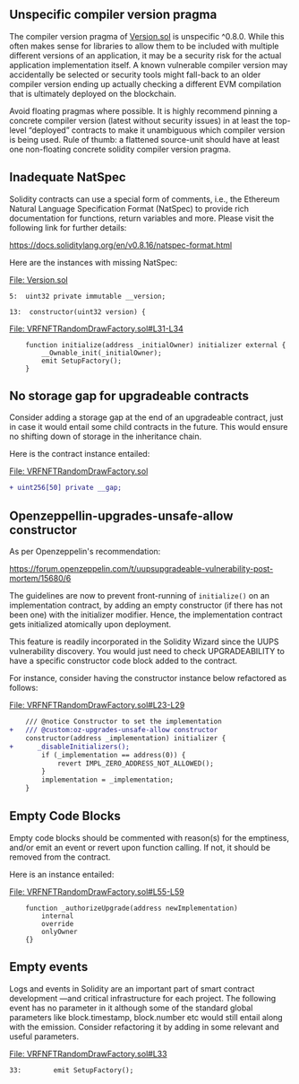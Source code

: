 ## Unspecific compiler version pragma
The compiler version pragma of [Version.sol](https://github.com/code-423n4/2022-12-forgeries/blob/main/src/utils/Version.sol) is unspecific ^0.8.0. While this often makes sense for libraries to allow them to be included with multiple different versions of an application, it may be a security risk for the actual application implementation itself. A known vulnerable compiler version may accidentally be selected or security tools might fall-back to an older compiler version ending up actually checking a different EVM compilation that is ultimately deployed on the blockchain.

Avoid floating pragmas where possible. It is highly recommend pinning a concrete compiler version (latest without security issues) in at least the top-level “deployed” contracts to make it unambiguous which compiler version is being used. Rule of thumb: a flattened source-unit should have at least one non-floating concrete solidity compiler version pragma.

## Inadequate NatSpec
Solidity contracts can use a special form of comments, i.e., the Ethereum Natural Language Specification Format (NatSpec) to provide rich documentation for functions, return variables and more. Please visit the following link for further details:

https://docs.soliditylang.org/en/v0.8.16/natspec-format.html

Here are the instances with missing NatSpec:

[File: Version.sol](https://github.com/code-423n4/2022-12-forgeries/blob/main/src/utils/Version.sol)

```
5:  uint32 private immutable __version;

13:  constructor(uint32 version) {
```
[File: VRFNFTRandomDrawFactory.sol#L31-L34](https://github.com/code-423n4/2022-12-forgeries/blob/main/src/VRFNFTRandomDrawFactory.sol#L31-L34)

```
    function initialize(address _initialOwner) initializer external {
        __Ownable_init(_initialOwner);
        emit SetupFactory();
    }
```
## No storage gap for upgradeable contracts
Consider adding a storage gap at the end of an upgradeable contract, just in case it would entail some child contracts in the future. This would ensure no shifting down of storage in the inheritance chain.

Here is the contract instance entailed:

[File: VRFNFTRandomDrawFactory.sol](https://github.com/code-423n4/2022-12-forgeries/blob/main/src/VRFNFTRandomDrawFactory.sol)

```diff
+ uint256[50] private __gap;
```
## Openzeppellin-upgrades-unsafe-allow constructor
As per Openzeppelin's recommendation:

https://forum.openzeppelin.com/t/uupsupgradeable-vulnerability-post-mortem/15680/6

The guidelines are now to prevent front-running of `initialize()` on an implementation contract, by adding an empty constructor (if there has not been one) with the initializer modifier. Hence, the implementation contract gets initialized atomically upon deployment.

This feature is readily incorporated in the Solidity Wizard since the UUPS vulnerability discovery. You would just need to check UPGRADEABILITY to have a specific constructor code block added to the contract. 

For instance, consider having the constructor instance below refactored as follows:

[File: VRFNFTRandomDrawFactory.sol#L23-L29](https://github.com/code-423n4/2022-12-forgeries/blob/main/src/VRFNFTRandomDrawFactory.sol#L23-L29)

```diff
    /// @notice Constructor to set the implementation
+   /// @custom:oz-upgrades-unsafe-allow constructor
    constructor(address _implementation) initializer {
+      _disableInitializers();
        if (_implementation == address(0)) {
            revert IMPL_ZERO_ADDRESS_NOT_ALLOWED();
        }
        implementation = _implementation;
    }
```
## Empty Code Blocks
Empty code blocks should be commented with reason(s) for the emptiness, and/or emit an event or revert upon function calling. If not, it should be removed from the contract.

Here is an instance entailed:

[File: VRFNFTRandomDrawFactory.sol#L55-L59](https://github.com/code-423n4/2022-12-forgeries/blob/main/src/VRFNFTRandomDrawFactory.sol#L55-L59)

```
    function _authorizeUpgrade(address newImplementation)
        internal
        override
        onlyOwner
    {}
```
## Empty events
Logs and events in Solidity are an important part of smart contract development —and critical infrastructure for each project. The following event has no parameter in it although some of the standard global parameters like block.timestamp, block.number etc would still entail along with the emission. Consider refactoring it by adding in some relevant and useful parameters.

[File: VRFNFTRandomDrawFactory.sol#L33](https://github.com/code-423n4/2022-12-forgeries/blob/main/src/VRFNFTRandomDrawFactory.sol#L33)

```
33:        emit SetupFactory();
```
